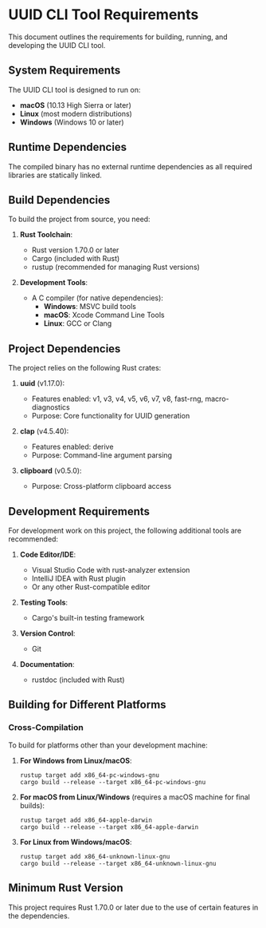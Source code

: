 # UUID CLI Tool Requirements

This document outlines the requirements for building, running, and developing the UUID CLI tool.

## System Requirements

The UUID CLI tool is designed to run on:

- **macOS** (10.13 High Sierra or later)
- **Linux** (most modern distributions)
- **Windows** (Windows 10 or later)

## Runtime Dependencies

The compiled binary has no external runtime dependencies as all required libraries are statically linked.

## Build Dependencies

To build the project from source, you need:

1. **Rust Toolchain**:
   - Rust version 1.70.0 or later
   - Cargo (included with Rust)
   - rustup (recommended for managing Rust versions)

2. **Development Tools**:
   - A C compiler (for native dependencies):
     - **Windows**: MSVC build tools
     - **macOS**: Xcode Command Line Tools
     - **Linux**: GCC or Clang

## Project Dependencies

The project relies on the following Rust crates:

1. **uuid** (v1.17.0):
   - Features enabled: v1, v3, v4, v5, v6, v7, v8, fast-rng, macro-diagnostics
   - Purpose: Core functionality for UUID generation

2. **clap** (v4.5.40):
   - Features enabled: derive
   - Purpose: Command-line argument parsing

3. **clipboard** (v0.5.0):
   - Purpose: Cross-platform clipboard access

## Development Requirements

For development work on this project, the following additional tools are recommended:

1. **Code Editor/IDE**:
   - Visual Studio Code with rust-analyzer extension
   - IntelliJ IDEA with Rust plugin
   - Or any other Rust-compatible editor

2. **Testing Tools**:
   - Cargo's built-in testing framework

3. **Version Control**:
   - Git

4. **Documentation**:
   - rustdoc (included with Rust)

## Building for Different Platforms

### Cross-Compilation

To build for platforms other than your development machine:

1. **For Windows from Linux/macOS**:
   ```
   rustup target add x86_64-pc-windows-gnu
   cargo build --release --target x86_64-pc-windows-gnu
   ```

2. **For macOS from Linux/Windows** (requires a macOS machine for final builds):
   ```
   rustup target add x86_64-apple-darwin
   cargo build --release --target x86_64-apple-darwin
   ```

3. **For Linux from Windows/macOS**:
   ```
   rustup target add x86_64-unknown-linux-gnu
   cargo build --release --target x86_64-unknown-linux-gnu
   ```

## Minimum Rust Version

This project requires Rust 1.70.0 or later due to the use of certain features in the dependencies.